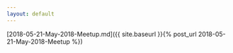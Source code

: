 ```yaml
---
layout: default
---
```


[2018-05-21-May-2018-Meetup.md]({{ site.baseurl }}{% post_url 2018-05-21-May-2018-Meetup %})
